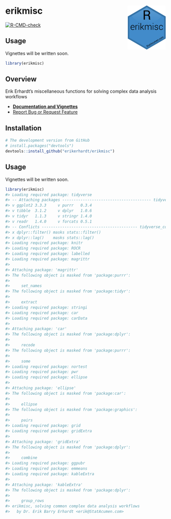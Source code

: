 
<!-- README.md is generated from README.Rmd. Please edit that file -->

# erikmisc <a href='https://github.com/erikerhardt/erikmisc'><img src='man/figures/erikmisc.png' align="right" height="138.5" /></a>

<!-- badges: start -->

[![R-CMD-check](https://github.com/erikerhardt/erikmisc/workflows/R-CMD-check/badge.svg)](https://github.com/erikerhardt/erikmisc/actions)
<!-- badges: end -->

## Usage

Vignettes will be written soon.

``` r
library(erikmisc)
```

## Overview

Erik Erhardt’s miscellaneous functions for solving complex data analysis
workflows

-   <strong><a href="https://erikerhardt.github.io/erikmisc/">Documentation
    and Vignettes</a></strong>
-   <a href="https://github.com/erikerhardt/erikmisc/issues">Report Bug
    or Request Feature</a>

## Installation

``` r
# The development version from GitHub
# install.packages("devtools")
devtools::install_github("erikerhardt/erikmisc")
```

## Usage

Vignettes will be written soon.

``` r
library(erikmisc)
#> Loading required package: tidyverse
#> -- Attaching packages --------------------------------------- tidyverse 1.3.1 --
#> v ggplot2 3.3.3     v purrr   0.3.4
#> v tibble  3.1.2     v dplyr   1.0.6
#> v tidyr   1.1.3     v stringr 1.4.0
#> v readr   1.4.0     v forcats 0.5.1
#> -- Conflicts ------------------------------------------ tidyverse_conflicts() --
#> x dplyr::filter() masks stats::filter()
#> x dplyr::lag()    masks stats::lag()
#> Loading required package: knitr
#> Loading required package: ROCR
#> Loading required package: labelled
#> Loading required package: magrittr
#> 
#> Attaching package: 'magrittr'
#> The following object is masked from 'package:purrr':
#> 
#>     set_names
#> The following object is masked from 'package:tidyr':
#> 
#>     extract
#> Loading required package: stringi
#> Loading required package: car
#> Loading required package: carData
#> 
#> Attaching package: 'car'
#> The following object is masked from 'package:dplyr':
#> 
#>     recode
#> The following object is masked from 'package:purrr':
#> 
#>     some
#> Loading required package: nortest
#> Loading required package: pwr
#> Loading required package: ellipse
#> 
#> Attaching package: 'ellipse'
#> The following object is masked from 'package:car':
#> 
#>     ellipse
#> The following object is masked from 'package:graphics':
#> 
#>     pairs
#> Loading required package: grid
#> Loading required package: gridExtra
#> 
#> Attaching package: 'gridExtra'
#> The following object is masked from 'package:dplyr':
#> 
#>     combine
#> Loading required package: ggpubr
#> Loading required package: emmeans
#> Loading required package: kableExtra
#> 
#> Attaching package: 'kableExtra'
#> The following object is masked from 'package:dplyr':
#> 
#>     group_rows
#> erikmisc, solving common complex data analysis workflows
#>   by Dr. Erik Barry Erhardt <erik@StatAcumen.com>
```
